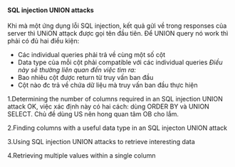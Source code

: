 #### SQL injection UNION attacks 
Khi mà một ứng dụng lỗi SQL injection, kết quả gửi về trong responses của server thì UNiON attạck được gọi tên đầu tiên.
Để UNION query nó work thì phải có đủ hai điều kiện:
* Các individual queries phải trả về cùng một số cột
* Data type của mỗi cột phải compatible với các individual queries
_Điều này sẽ thường liên quan đến việc tìm ra:_
* Bao nhiêu cột được return từ truy vấn ban đầu
* Cột nào đc trả về chứa dữ liệu mà truy vấn ban đầu thực hiện
    
1.Determining the number of columns required in an SQL injection UNION attack
OK, việc xác định này có hai cách: dùng ORDER BY và UNION SELECT. Chủ đề dùng US nên hong quan tâm OB cho lắm.

2.Finding columns with a useful data type in an SQL injecton UNION attack

3.Using SQL injection UNION attacks to retrieve interesting data

4.Retrieving multiple values within a single column

